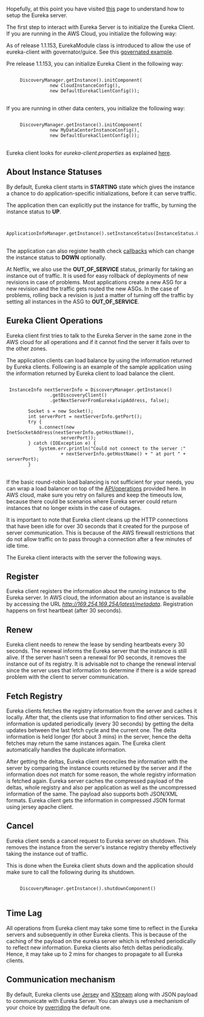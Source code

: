 Hopefully, at this point you have visited [this](https://github.com/Netflix/eureka/wiki/Configuring-Eureka) page to understand how to setup the Eureka server.

The first step to interact with Eureka Server is to initialize the Eureka Client. If you are running in the AWS Cloud, you initialize the following way:

As of release 1.1.153, EurekaModule class is introduced to allow the use of eureka-client with governator/guice. See this [governated example](https://github.com/Netflix/eureka/blob/master/eureka-examples/src/main/java/com/netflix/eureka/ExampleEurekaGovernatedService.java).

Pre release 1.1.153, you can initialize Eureka Client in the following way:
<pre>
<code>
     DiscoveryManager.getInstance().initComponent(
                new CloudInstanceConfig(),
                new DefaultEurekaClientConfig());
</code>
</pre>

If you are running in other data centers, you initialize the following way:

<pre>
<code>
     DiscoveryManager.getInstance().initComponent(
                new MyDataCenterInstanceConfig(),
                new DefaultEurekaClientConfig());
</code>
</pre>

Eureka client looks for _eureka-client.properties_ as explained [here](https://github.com/Netflix/eureka/wiki/Configuring-Eureka#configuration).

## About Instance Statuses

By default, Eureka client starts in **STARTING** state which gives the instance a chance to do application-specific initializations, before it can serve traffic. 

The application then can explicitly put the instance for traffic, by turning the instance status to **UP**.

<pre>
<code>
     ApplicationInfoManager.getInstance().setInstanceStatus(InstanceStatus.UP)
</code>
</pre>
The application can also register health check [callbacks](http://netflix.github.com/eureka/javadoc/eureka-client/index.html) which can change the instance status to **DOWN** optionally.

At Netflix, we also use the **OUT_OF_SERVICE** status, primarily for taking an instance out of traffic. It is used for easy rollback of deployments of new revisions in case of problems. Most applications create a new ASG for a new revision and the traffic gets routed the new ASGs. In the case of problems, rolling back a revision is just a matter of turning off the traffic by setting all instances in the ASG to **OUT_OF_SERVICE**.

## Eureka Client Operations

Eureka client first tries to talk to the Eureka Server in the same zone in the AWS cloud for all operations and if it cannot find the server it fails over to the other zones. 

The application clients can load balance by using the information returned by Eureka clients. Following is an example of the sample application using the information returned by Eureka client to load balance the client.

<pre>
<code>
 InstanceInfo nextServerInfo = DiscoveryManager.getInstance()
                .getDiscoveryClient()
                .getNextServerFromEureka(vipAddress, false);

        Socket s = new Socket();
        int serverPort = nextServerInfo.getPort();
        try {
            s.connect(new InetSocketAddress(nextServerInfo.getHostName(),
                    serverPort));
        } catch (IOException e) {
            System.err.println("Could not connect to the server :"
                    + nextServerInfo.getHostName() + " at port " + serverPort);
        }
</code>
</pre>

If the basic round-robin load balancing is not sufficient for your needs, you can wrap a load balancer on top of the [API/operations](https://github.com/Netflix/eureka/blob/master/eureka-client/src/main/java/com/netflix/discovery/EurekaClient.java) provided here. In AWS cloud, make sure you retry on failures and keep the timeouts low, because there could be scenarios where Eureka server could return instances that no longer exists in the case of outages.

It is important to note that Eureka client cleans up the HTTP connections that have been idle for over 30 seconds that it created for the purpose of server communication. This is because of the AWS firewall restrictions that do not allow traffic on to pass through a connection after a few minutes of idle time.

The Eureka client interacts with the server the following ways.

## Register

Eureka client registers the information about the running instance to the Eureka server. In AWS cloud, the information about an instance is available by accessing the URL _http://169.254.169.254/latest/metadata_. Registration happens on first heartbeat (after 30 seconds).

## Renew

Eureka client needs to renew the lease by sending heartbeats every 30 seconds. The renewal informs the Eureka server that the instance is still alive. If the server hasn't seen a renewal for 90 seconds, it removes the instance out of its registry. It is advisable not to change the renewal interval since the server uses that information to determine if there is a wide spread problem with the client to server communication.

## Fetch Registry

Eureka clients fetches the registry information from the server and caches it locally. After that, the clients use that information to find other services. This information is updated periodically (every 30 seconds) by getting the delta updates between the last fetch cycle and the current one. The delta information is held longer (for about 3 mins) in the server, hence the delta fetches may return the same instances again. The Eureka client automatically handles the duplicate information.

After getting the deltas, Eureka client reconciles the information with the server by comparing the instance counts returned by the server and if the information does not match for some reason, the whole registry information is fetched again. Eureka server caches the compressed payload of the deltas, whole registry and  also per application as well as the uncompressed information of the same. The payload also supports both JSON/XML formats. Eureka client gets the information in compressed JSON format using jersey apache client.  

## Cancel

Eureka client sends a cancel request to Eureka server on shutdown. This removes the instance from the server's instance registry thereby effectively taking the instance out of traffic.

This is done when the Eureka client shuts down and the application should make sure to call the following during its shutdown.

<pre>
<code>
     DiscoveryManager.getInstance().shutdownComponent()
</code>
</pre>

## Time Lag

All operations from Eureka client may take some time to reflect in the Eureka servers and subsequently in other Eureka clients. This is because of the caching of the payload on the eureka server which is refreshed periodically to reflect new information. Eureka clients also fetch deltas periodically. Hence, it may take up to 2 mins for changes to propagate to all Eureka clients.

## Communication mechanism

By default, Eureka clients use [Jersey](http://jersey.java.net/) and [XStream](http://xstream.codehaus.org/)  along with JSON payload to communicate with Eureka Server. You can always use a mechanism of your choice by [overriding](http://netflix.github.com/eureka/javadoc/eureka-client/index.html) the default one.